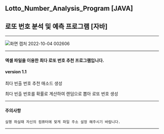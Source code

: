 ## Lotto_Number_Analysis_Program [JAVA]

## 로또 번호 분석 및 예측 프로그램 [자바]

-------------------------------------------------------------------------------------------------------------------------------------

![화면 캡처 2022-10-04 002606](https://user-images.githubusercontent.com/101334646/193617347-5bc636e1-688e-447a-838d-b2648991b0df.jpg)

-------------------------------------------------------------------------------------------------------------------------------------

#### 엑셀 파일을 이용한 최다 로또 번호 추천 프로그램입니다.

#### version 1.1

최다 빈출 번호 추천 매소드 생성

최다 빈출 번호를 확률로 계산하여 랜덤으로 뽑아 로또 번호 생성

-------------------------------------------------------------------------------------------------------------------------------------

#### 주의사항
```
실행 하실때 자신의 컴퓨터에 맞게 파일 주소 설정 해주시기 바랍니다.
```

-------------------------------------------------------------------------------------------------------------------------------------
